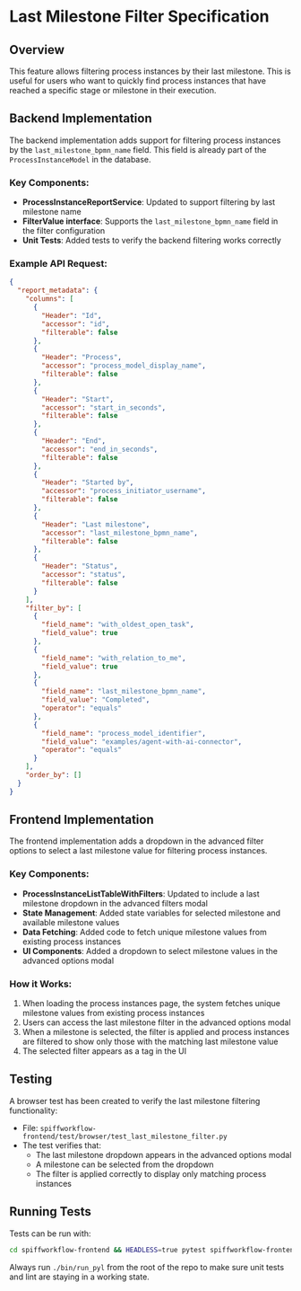 # Last Milestone Filter Specification

## Overview
This feature allows filtering process instances by their last milestone. This is useful for users who want to quickly find process instances that have reached a specific stage or milestone in their execution.

## Backend Implementation
The backend implementation adds support for filtering process instances by the `last_milestone_bpmn_name` field. This field is already part of the `ProcessInstanceModel` in the database.

### Key Components:
- **ProcessInstanceReportService**: Updated to support filtering by last milestone name
- **FilterValue interface**: Supports the `last_milestone_bpmn_name` field in the filter configuration
- **Unit Tests**: Added tests to verify the backend filtering works correctly

### Example API Request:
```json
{
  "report_metadata": {
    "columns": [
      {
        "Header": "Id",
        "accessor": "id",
        "filterable": false
      },
      {
        "Header": "Process",
        "accessor": "process_model_display_name",
        "filterable": false
      },
      {
        "Header": "Start",
        "accessor": "start_in_seconds",
        "filterable": false
      },
      {
        "Header": "End",
        "accessor": "end_in_seconds",
        "filterable": false
      },
      {
        "Header": "Started by",
        "accessor": "process_initiator_username",
        "filterable": false
      },
      {
        "Header": "Last milestone",
        "accessor": "last_milestone_bpmn_name",
        "filterable": false
      },
      {
        "Header": "Status",
        "accessor": "status",
        "filterable": false
      }
    ],
    "filter_by": [
      {
        "field_name": "with_oldest_open_task",
        "field_value": true
      },
      {
        "field_name": "with_relation_to_me",
        "field_value": true
      },
      {
        "field_name": "last_milestone_bpmn_name",
        "field_value": "Completed",
        "operator": "equals"
      },
      {
        "field_name": "process_model_identifier",
        "field_value": "examples/agent-with-ai-connector",
        "operator": "equals"
      }
    ],
    "order_by": []
  }
}
```

## Frontend Implementation
The frontend implementation adds a dropdown in the advanced filter options to select a last milestone value for filtering process instances.

### Key Components:
- **ProcessInstanceListTableWithFilters**: Updated to include a last milestone dropdown in the advanced filters modal
- **State Management**: Added state variables for selected milestone and available milestone values
- **Data Fetching**: Added code to fetch unique milestone values from existing process instances
- **UI Components**: Added a dropdown to select milestone values in the advanced options modal

### How it Works:
1. When loading the process instances page, the system fetches unique milestone values from existing process instances
2. Users can access the last milestone filter in the advanced options modal
3. When a milestone is selected, the filter is applied and process instances are filtered to show only those with the matching last milestone value
4. The selected filter appears as a tag in the UI

## Testing
A browser test has been created to verify the last milestone filtering functionality:

- File: `spiffworkflow-frontend/test/browser/test_last_milestone_filter.py`
- The test verifies that:
  - The last milestone dropdown appears in the advanced options modal
  - A milestone can be selected from the dropdown
  - The filter is applied correctly to display only matching process instances

## Running Tests
Tests can be run with:
```bash
cd spiffworkflow-frontend && HEADLESS=true pytest spiffworkflow-frontend/test/browser/test_last_milestone_filter.py
```

Always run `./bin/run_pyl` from the root of the repo to make sure unit tests and lint are staying in a working state.
